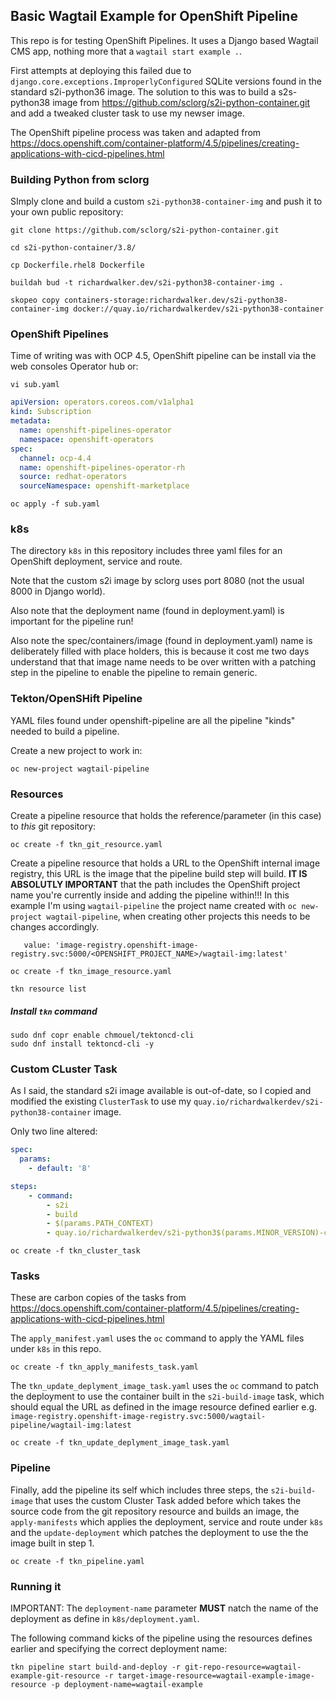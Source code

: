 ## Basic Wagtail Example for OpenShift Pipeline

This repo is for testing OpenShift Pipelines. It uses a Django based Wagtail CMS app, nothing more that a `wagtail start example .`.

First attempts at deploying this failed due to `django.core.exceptions.ImproperlyConfigured` SQLite versions found in the standard s2i-python36 image. 
The solution to this was to build a s2s-python38 image from https://github.com/sclorg/s2i-python-container.git and add a tweaked cluster task to use my newser image.

The OpenShift pipeline process was taken and adapted from https://docs.openshift.com/container-platform/4.5/pipelines/creating-applications-with-cicd-pipelines.html 

### Building Python from sclorg

SImply clone and build a custom `s2i-python38-container-img` and push it to your own public repository:

```text
git clone https://github.com/sclorg/s2i-python-container.git
```

```text
cd s2i-python-container/3.8/
```

```text
cp Dockerfile.rhel8 Dockerfile
```

```text
buildah bud -t richardwalker.dev/s2i-python38-container-img .
```

```text
skopeo copy containers-storage:richardwalker.dev/s2i-python38-container-img docker://quay.io/richardwalkerdev/s2i-python38-container
```

### OpenShift Pipelines

Time of writing was with OCP 4.5, OpenShift pipeline can be install via the web consoles Operator hub or:

```text 
vi sub.yaml
```
```yaml
apiVersion: operators.coreos.com/v1alpha1
kind: Subscription
metadata:
  name: openshift-pipelines-operator
  namespace: openshift-operators
spec:
  channel: ocp-4.4
  name: openshift-pipelines-operator-rh 
  source: redhat-operators 
  sourceNamespace: openshift-marketplace
```

```text
oc apply -f sub.yaml
```

### k8s

The directory `k8s` in this repository includes three yaml files for an OpenShift deployment, service and route.

Note that the custom s2i image by sclorg uses port 8080 (not the usual 8000 in Django world).

Also note that the deployment name (found in deployment.yaml) is important for the pipeline run!

Also note the spec/containers/image (found in deployment.yaml) name is deliberately filled with place holders, this is because it cost me two days understand that that image name needs to be over written with a patching step in the pipeline to enable the pipeline to remain generic.

### Tekton/OpenSHift Pipeline

YAML files found under openshift-pipeline are all the pipeline "kinds" needed to build a pipeline.

Create a new project to work in:

```text
oc new-project wagtail-pipeline
```

### Resources

Create a pipeline resource that holds the reference/parameter (in this case) to _this_ git repository:

```text
oc create -f tkn_git_resource.yaml
```

Create a pipeline resource that holds a URL to the OpenShift internal image registry, this URL is the image that the pipeline build step will build. 
**IT IS ABSOLUTLY IMPORTANT** that the path includes the OpenShift project name you're currently inside and adding the pipeline within!!! In this example I'm using `wagtail-pipeline` the project name created with `oc new-project wagtail-pipeline`, when creating other projects this needs to be changes accordingly. 

```
   value: 'image-registry.openshift-image-registry.svc:5000/<OPENSHIFT_PROJECT_NAME>/wagtail-img:latest'
```

```text
oc create -f tkn_image_resource.yaml
```

```
tkn resource list
```

##### Install `tkn` command

```text
sudo dnf copr enable chmouel/tektoncd-cli
sudo dnf install tektoncd-cli -y
```

### Custom CLuster Task

As I said, the standard s2i image available is out-of-date, so I copied and modified the existing `ClusterTask` to use my `quay.io/richardwalkerdev/s2i-python38-container` image. 

Only two line altered:

```yaml
spec:
  params:
    - default: '8'
```

```yaml
steps:
    - command:
        - s2i
        - build
        - $(params.PATH_CONTEXT)
        - quay.io/richardwalkerdev/s2i-python3$(params.MINOR_VERSION)-container
```


```text
oc create -f tkn_cluster_task
```

### Tasks

These are carbon copies of the tasks from https://docs.openshift.com/container-platform/4.5/pipelines/creating-applications-with-cicd-pipelines.html 

The `apply_manifest.yaml` uses the `oc` command to apply the YAML files under `k8s` in this repo.

```text
oc create -f tkn_apply_manifests_task.yaml
```

The `tkn_update_deplyment_image_task.yaml` uses the `oc` command to patch the deployment to use the container built in the `s2i-build-image` task, which should equal the URL as defined in the image resource defined earlier e.g. `image-registry.openshift-image-registry.svc:5000/wagtail-pipeline/wagtail-img:latest`

```text
oc create -f tkn_update_deplyment_image_task.yaml
```

### Pipeline

Finally, add the pipeline its self which includes three steps, the `s2i-build-image` that uses the custom Cluster Task added before which takes the source code from the git repository resource and builds an image, the `apply-manifests` which applies the deployment, service and route under `k8s` and the `update-deployment` which patches the deployment to use the the image built in step 1.

```text
oc create -f tkn_pipeline.yaml
```

### Running it

IMPORTANT: The `deployment-name` parameter **MUST** natch the name of the deployment as define in `k8s/deployment.yaml`.

The following command kicks of the pipeline using the resources defines earlier and specifying the correct deployment name:

```text
tkn pipeline start build-and-deploy -r git-repo-resource=wagtail-example-git-resource -r target-image-resource=wagtail-example-image-resource -p deployment-name=wagtail-example
```